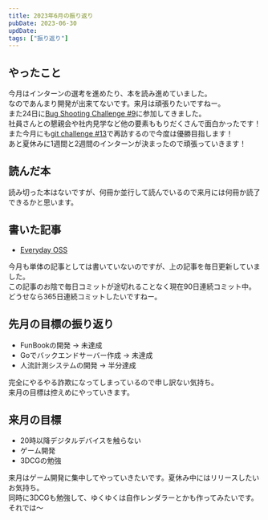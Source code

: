 ```yaml
---
title: 2023年6月の振り返り
pubDate: 2023-06-30
updDate: 
tags: ["振り返り"]
---
```


## やったこと

今月はインターンの選考を進めたり、本を読み進めていました。  
なのであんまり開発が出来てないです。来月は頑張りたいですねー。  
また24日に[Bug Shooting Challenge #9](https://mixil.mixi.co.jp/report/3329)に参加してきました。  
社員さんとの懇親会や社内見学など他の要素ももりだくさんで面白かったです！  
また今月にも[git challenge #13](https://github.com/mixi-git-challenge/publications)で再訪するので今度は優勝目指します！  
あと夏休みに1週間と2週間のインターンが決まったので頑張っていきます！  

## 読んだ本

読み切った本はないですが、何冊か並行して読んでいるので来月には何冊か読了できるかと思います。  

## 書いた記事

- [Everyday OSS](https://yashikota.com/blog/oss)

今月も単体の記事としては書いていないのですが、上の記事を毎日更新していました。  
この記事のお陰で毎日コミットが途切れることなく現在90日連続コミット中。  
どうせなら365日連続コミットしたいですねー。  

## 先月の目標の振り返り

- FunBookの開発 → 未達成
- Goでバックエンドサーバー作成 → 未達成
- 人流計測システムの開発 → 半分達成

完全にやるやる詐欺になってしまっているので申し訳ない気持ち。  
来月の目標は控えめにやっていきます。  

## 来月の目標

- 20時以降デジタルデバイスを触らない  
- ゲーム開発
- 3DCGの勉強

来月はゲーム開発に集中してやっていきたいです。夏休み中にはリリースしたいお気持ち。  
同時に3DCGも勉強して、ゆくゆくは自作レンダラーとかも作ってみたいです。  
それでは～  
